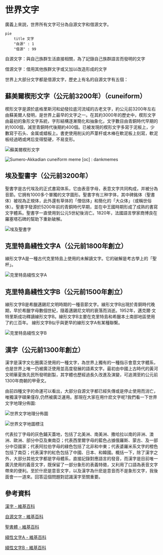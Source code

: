 # 世界文字

廣義上來説，世界所有文字可分為自源文字和借源文字。

````mermaid
pie
    title 文字
    "自源" : 1
    "借源" : 99
````

自源文字：與自己族群生活直接相關，為了記錄自己族群語言而發明的文字

借源文字：借用其他族群文字或又加以改造形成的文字

世界上大部分文字都是借源文字，歷史上有名的自源文字有五個：

## 蘇美爾楔形文字（公元前3200年）（cuneiform）

楔形文字是源於底格里斯河和幼發拉底河流域的古老文字，約公元前3200年左右由蘇美爾人發明，是世界上最早的文字之一。在其約3000年的歷史中，楔形文字由最初的象形文字系統，字形結構逐漸簡化和抽象化，文字數目由青銅時代早期的約1000個，減至青銅時代後期約400個。已被发現的楔形文字多寫于泥板上，少數寫于石头、金属或蜡板上。書吏使用削尖的芦葦杆或木棒在軟泥板上刻寫，軟泥板经過晒或烤后变得堅硬，不易变形。

![蘇美爾楔形文字](%E4%B8%96%E7%95%8C%E6%96%87%E5%AD%97.assets/fb613ea5eeac40ae8d788b892b4b2551.jpeg)

![Sumero-Akkadian cuneiform meme [oc] : dankmemes](%E4%B8%96%E7%95%8C%E6%96%87%E5%AD%97.assets/qfbcztc76um31.png)

## 埃及聖書字（公元前3200年）

聖書字是古代埃及的正式書寫体系，它由表音字母，表意文字共同构成，并被分為音節。它拥有1000多个單獨的文字圖形。聖書字有三种字体，其中碑銘体（聖書体）被视為正規体，此外還有草体的「僧侶体」和簡化的「大众体」（或稱世俗体）。聖書字發源於5200年前的青銅時代早期，並在中王國時期形成了成熟的書寫文字體系。聖書字一直使用到公元5世紀後消亡。1820年，法國語言學家商博良在羅塞塔石碑的幫助下重新破解。

![埃及聖書字](%E4%B8%96%E7%95%8C%E6%96%87%E5%AD%97.assets/5888287b8376d0df7ae4a277.jpg)

## 克里特島綫性文字A（公元前1800年創立）

線形文字A是一種古代克里特島上使用的未解讀文字。它的破解是考古學上的「聖杯」。

![克里特島綫性文字A](%E4%B8%96%E7%95%8C%E6%96%87%E5%AD%97.assets/500px-0726_La_Can%C3%A9e_mus%C3%A9e_lin%C3%A9aire_A.JPG)

## 克里特島綫性文字B（公元前1500年創立）

線形文字B是希臘邁錫尼文明時期的一種音節文字。線形文字B出現於青銅時代晚期，早於希臘字母數個世紀，隨着邁錫尼文明的衰落而消逝。1952年，邁克爾·文特里斯成功釋讀線形文字B。線形文字B主要在克里特島和希臘本土南部地區使用了約三百年。 線形文字B似乎與更早的線形文字A有某種聯繫。

![克里特島綫性文字B](%E4%B8%96%E7%95%8C%E6%96%87%E5%AD%97.assets/500px-NAMA_Linear_B_tablet_of_Pylos.jpg)

## 漢字（公元前1300年創立）

漢字是漢字文化圈廣泛使用的一種文字，為世界上獨有的一種指示會意文字體系，也是世界上唯一仍被廣泛使用並高度發展的語素文字。最初由中國上古時代的黃河文明華夏族先民所發明創製，其字體也歷經過長久改進及演變，可追溯至約公元前1300年商朝的甲骨文。

由前四種文字的命運可以看出，大部分自源文字都已經失傳或是停止使用而消亡，唯獨漢字碩果僅存,仍然被廣泛運用。那現在大家在用什麽文字呢?我們看一下世界文字地理分佈圖:

![世界文字地理分佈圖](%E4%B8%96%E7%95%8C%E6%96%87%E5%AD%97.assets/1280px-Writing_systems_worldwide.png)

![世界文字地圖標注](%E4%B8%96%E7%95%8C%E6%96%87%E5%AD%97.assets/image-20200622193335003.png)

代表拉丁字母的灰色鋪天蓋地，包括了北美洲、南美洲、撒哈拉以南的非洲、澳洲、歐洲、部分中亞及東南亞；代表西里爾字母的藍色占據俄羅斯、蒙古、及一部分中亞國家；代表阿拉伯字母的綠色包括了北非和中東；代表婆羅米系文字的橙色包括了南亞；代表漢字的紅色包括了中國、日本、和韓國。概括一下，除了漢字之外，大部分其他文字都是字母體系，直接記錄對應語言的發音，而漢字是目前唯一廣汎使用的義音文字，既保留了一部分象形的表義特徵，又利用了口語為表音文字帶來的便利。至於什麽是意音文字，以及漢字為什麽是意音而不是象形文字，我後面會一一道來。回答這個問題對認識漢字至關重要。

## 參考資料

[漢字 - 維基百科](https://www.wikiwand.com/zh-tw/汉字)

[自源文字 - 維基百科](https://www.wikiwand.com/zh-tw/自源文字)

[聖書體 - 維基百科](https://www.wikiwand.com/zh-hant/圣书体)

[綫性文字A - 維基百科](https://www.wikiwand.com/zh-tw/线形文字A)

[綫性文字B - 維基百科](https://www.wikiwand.com/zh-tw/线形文字B)